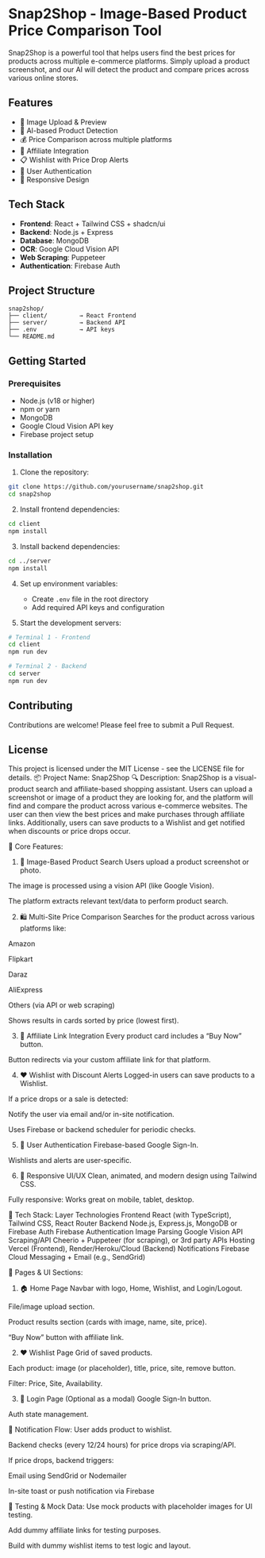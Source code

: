 # Snap2Shop - Image-Based Product Price Comparison Tool

Snap2Shop is a powerful tool that helps users find the best prices for products across multiple e-commerce platforms. Simply upload a product screenshot, and our AI will detect the product and compare prices across various online stores.

## Features

- 📸 Image Upload & Preview
- 🤖 AI-based Product Detection
- 💰 Price Comparison across multiple platforms
- 🔗 Affiliate Integration
- 📋 Wishlist with Price Drop Alerts
- 🔐 User Authentication
- 📱 Responsive Design

## Tech Stack

- **Frontend**: React + Tailwind CSS + shadcn/ui
- **Backend**: Node.js + Express
- **Database**: MongoDB
- **OCR**: Google Cloud Vision API
- **Web Scraping**: Puppeteer
- **Authentication**: Firebase Auth

## Project Structure

```
snap2shop/
├── client/         → React Frontend
├── server/         → Backend API
├── .env            → API keys
└── README.md
```

## Getting Started

### Prerequisites

- Node.js (v18 or higher)
- npm or yarn
- MongoDB
- Google Cloud Vision API key
- Firebase project setup

### Installation

1. Clone the repository:
```bash
git clone https://github.com/yourusername/snap2shop.git
cd snap2shop
```

2. Install frontend dependencies:
```bash
cd client
npm install
```

3. Install backend dependencies:
```bash
cd ../server
npm install
```

4. Set up environment variables:
   - Create `.env` file in the root directory
   - Add required API keys and configuration

5. Start the development servers:
```bash
# Terminal 1 - Frontend
cd client
npm run dev

# Terminal 2 - Backend
cd server
npm run dev
```

## Contributing

Contributions are welcome! Please feel free to submit a Pull Request.

## License

This project is licensed under the MIT License - see the LICENSE file for details. 
📦 Project Name: Snap2Shop
🔍 Description:
Snap2Shop is a visual-product search and affiliate-based shopping assistant. Users can upload a screenshot or image of a product they are looking for, and the platform will find and compare the product across various e-commerce websites. The user can then view the best prices and make purchases through affiliate links. Additionally, users can save products to a Wishlist and get notified when discounts or price drops occur.

🎯 Core Features:
1. 🔎 Image-Based Product Search
Users upload a product screenshot or photo.

The image is processed using a vision API (like Google Vision).

The platform extracts relevant text/data to perform product search.

2. 🛍️ Multi-Site Price Comparison
Searches for the product across various platforms like:

Amazon

Flipkart

Daraz

AliExpress

Others (via API or web scraping)

Shows results in cards sorted by price (lowest first).

3. 🔗 Affiliate Link Integration
Every product card includes a “Buy Now” button.

Button redirects via your custom affiliate link for that platform.

4. ❤️ Wishlist with Discount Alerts
Logged-in users can save products to a Wishlist.

If a price drops or a sale is detected:

Notify the user via email and/or in-site notification.

Uses Firebase or backend scheduler for periodic checks.

5. 👤 User Authentication
Firebase-based Google Sign-In.

Wishlists and alerts are user-specific.

6. 📱 Responsive UI/UX
Clean, animated, and modern design using Tailwind CSS.

Fully responsive: Works great on mobile, tablet, desktop.

🧱 Tech Stack:
Layer	Technologies
Frontend	React (with TypeScript), Tailwind CSS, React Router
Backend	Node.js, Express.js, MongoDB or Firebase
Auth	Firebase Authentication
Image Parsing	Google Vision API
Scraping/API	Cheerio + Puppeteer (for scraping), or 3rd party APIs
Hosting	Vercel (Frontend), Render/Heroku/Cloud (Backend)
Notifications	Firebase Cloud Messaging + Email (e.g., SendGrid)

📄 Pages & UI Sections:
1. 🏠 Home Page
Navbar with logo, Home, Wishlist, and Login/Logout.

File/image upload section.

Product results section (cards with image, name, site, price).

“Buy Now” button with affiliate link.

2. ❤️ Wishlist Page
Grid of saved products.

Each product: image (or placeholder), title, price, site, remove button.

Filter: Price, Site, Availability.

3. 🔐 Login Page (Optional as a modal)
Google Sign-In button.

Auth state management.

🔔 Notification Flow:
User adds product to wishlist.

Backend checks (every 12/24 hours) for price drops via scraping/API.

If price drops, backend triggers:

Email using SendGrid or Nodemailer

In-site toast or push notification via Firebase

🧪 Testing & Mock Data:
Use mock products with placeholder images for UI testing.

Add dummy affiliate links for testing purposes.

Build with dummy wishlist items to test logic and layout.